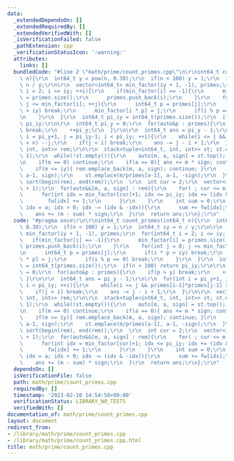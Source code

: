 ```yaml
---
data:
  _extendedDependsOn: []
  _extendedRequiredBy: []
  _extendedVerifiedWith: []
  _isVerificationFailed: false
  _pathExtension: cpp
  _verificationStatusIcon: ':warning:'
  attributes:
    links: []
  bundledCode: "#line 2 \"math/prime/count_primes.cpp\"\n\r\nint64_t count_primes(int64_t\
    \ n){\r\n  int64_t y = pow(n, 0.38);\r\n  if(n < 100) y = 1;\r\n  int64_t iy =\
    \ n / y;\r\n\r\n  vector<int64_t> min_factor(iy + 1, -1), primes;\r\n  for(int64_t\
    \ i = 2; i <= iy; ++i){\r\n    if(min_factor[i] == -1){\r\n      min_factor[i]\
    \ = primes.size();\r\n      primes.push_back(i);\r\n    }\r\n    for(int j = 0;\
    \ j <= min_factor[i]; ++j){\r\n      int64_t p = primes[j];\r\n      if(i * p\
    \ > iy) break;\r\n      min_factor[i * p] = j;\r\n      if(i % p == 0) break;\r\
    \n    }\r\n  }\r\n  int64_t pi_iy = int64_t(primes.size());\r\n  if(n < 100) return\
    \ pi_iy;\r\n\r\n  int64_t pi_y = 0;\r\n  for(auto&p : primes){\r\n    if(p > y)\
    \ break;\r\n    ++pi_y;\r\n  }\r\n\r\n  int64_t ans = pi_y - 1;\r\n\r\n  for(int\
    \ i = pi_y+1, j = pi_iy-1; i < pi_iy; ++i){\r\n    while(i <= j && primes[i-1]*primes[j-1]\
    \ > n) --j;\r\n    if(j < i) break;\r\n    ans -= j - i + 1;\r\n  }\r\n\r\n  vector<tuple<int64_t,\
    \ int, int>> rem;\r\n\r\n  stack<tuple<int64_t, int, int>> st; st.emplace(n, pi_y,\
    \ 1);\r\n  while(!st.empty()){\r\n    auto[m, a, sign] = st.top(); st.pop();\r\
    \n    if(m == 0) continue;\r\n    if(a == 0){ ans += m * sign; continue; }\r\n\
    \    if(m <= iy){ rem.emplace_back(m, a, sign); continue; }\r\n    st.emplace(m,\
    \ a-1, sign);\r\n    st.emplace(m/primes[a-1], a-1, -sign);\r\n  }\r\n  \r\n \
    \ sort(begin(rem), end(rem));\r\n  \r\n  int cur = 2;\r\n  vector<int> fw(pi_iy\
    \ + 1);\r\n  for(auto&&[m, a, sign] : rem){\r\n    for( ; cur <= m; ++cur){\r\n\
    \      for(int idx = min_factor[cur]+1; idx <= pi_iy; idx += (idx & -idx)){\r\n\
    \        fw[idx] += 1;\r\n      }\r\n    }\r\n    int sum = 0;\r\n    for(int\
    \ idx = a; idx > 0; idx -= (idx & -idx)){\r\n      sum += fw[idx];\r\n    }\r\n\
    \    ans += (m - sum) * sign;\r\n  }\r\n  return ans;\r\n};\r\n"
  code: "#pragma once\r\n\r\nint64_t count_primes(int64_t n){\r\n  int64_t y = pow(n,\
    \ 0.38);\r\n  if(n < 100) y = 1;\r\n  int64_t iy = n / y;\r\n\r\n  vector<int64_t>\
    \ min_factor(iy + 1, -1), primes;\r\n  for(int64_t i = 2; i <= iy; ++i){\r\n \
    \   if(min_factor[i] == -1){\r\n      min_factor[i] = primes.size();\r\n     \
    \ primes.push_back(i);\r\n    }\r\n    for(int j = 0; j <= min_factor[i]; ++j){\r\
    \n      int64_t p = primes[j];\r\n      if(i * p > iy) break;\r\n      min_factor[i\
    \ * p] = j;\r\n      if(i % p == 0) break;\r\n    }\r\n  }\r\n  int64_t pi_iy\
    \ = int64_t(primes.size());\r\n  if(n < 100) return pi_iy;\r\n\r\n  int64_t pi_y\
    \ = 0;\r\n  for(auto&p : primes){\r\n    if(p > y) break;\r\n    ++pi_y;\r\n \
    \ }\r\n\r\n  int64_t ans = pi_y - 1;\r\n\r\n  for(int i = pi_y+1, j = pi_iy-1;\
    \ i < pi_iy; ++i){\r\n    while(i <= j && primes[i-1]*primes[j-1] > n) --j;\r\n\
    \    if(j < i) break;\r\n    ans -= j - i + 1;\r\n  }\r\n\r\n  vector<tuple<int64_t,\
    \ int, int>> rem;\r\n\r\n  stack<tuple<int64_t, int, int>> st; st.emplace(n, pi_y,\
    \ 1);\r\n  while(!st.empty()){\r\n    auto[m, a, sign] = st.top(); st.pop();\r\
    \n    if(m == 0) continue;\r\n    if(a == 0){ ans += m * sign; continue; }\r\n\
    \    if(m <= iy){ rem.emplace_back(m, a, sign); continue; }\r\n    st.emplace(m,\
    \ a-1, sign);\r\n    st.emplace(m/primes[a-1], a-1, -sign);\r\n  }\r\n  \r\n \
    \ sort(begin(rem), end(rem));\r\n  \r\n  int cur = 2;\r\n  vector<int> fw(pi_iy\
    \ + 1);\r\n  for(auto&&[m, a, sign] : rem){\r\n    for( ; cur <= m; ++cur){\r\n\
    \      for(int idx = min_factor[cur]+1; idx <= pi_iy; idx += (idx & -idx)){\r\n\
    \        fw[idx] += 1;\r\n      }\r\n    }\r\n    int sum = 0;\r\n    for(int\
    \ idx = a; idx > 0; idx -= (idx & -idx)){\r\n      sum += fw[idx];\r\n    }\r\n\
    \    ans += (m - sum) * sign;\r\n  }\r\n  return ans;\r\n};\r\n"
  dependsOn: []
  isVerificationFile: false
  path: math/prime/count_primes.cpp
  requiredBy: []
  timestamp: '2023-02-10 14:54:58+09:00'
  verificationStatus: LIBRARY_NO_TESTS
  verifiedWith: []
documentation_of: math/prime/count_primes.cpp
layout: document
redirect_from:
- /library/math/prime/count_primes.cpp
- /library/math/prime/count_primes.cpp.html
title: math/prime/count_primes.cpp
---
```

